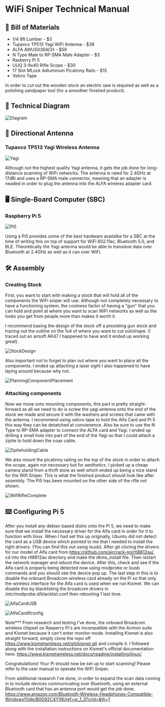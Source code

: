 # WiFi Sniper Technical Manual 


## 📜 Bill of Materials
+ 1/4 8ft Lumber - $3
+ Tupavco TP513 Yagi WiFi Antenna - $38
+ ALFA AWUS036ACH - $59
+ N Type Male to RP-SMA Male Adapter - $3
+ Rasberry Pi 5
+ UUQ 3-9x40 Rifle Scope - $30
+ 17 Slot MLock Adluminum Picatinny Rails - $15
+ Velcro Tape 

In order to cut out the wooden stock an electric saw is required as well as a polishing sandpaper tool (for a smoother finished product). 

## 📄 Technical Diagram

![Diagram](https://github.com/Fr3shShr3k/WiFi-Sniper---How-To-Guide/blob/1f50a49ccd2e0ca56c4c5e3fd2158f88cb9bfdbb/assets/images/WifiSniperDiagram.drawio%20(1).png)
## 📡 Directional Antenna 
### Tupavco TP513 Yagi Wireless Antenna
![Yagi](https://github.com/Fr3shShr3k/WiFi-Sniper---How-To-Guide/blob/ebd481694265777bed3a50f01a09e7634009a165/assets/images/TupavcoYagi.jpg)

Although not the highest quality Yagi antenna, it gets the job done for long-distance scanning of WiFi networks. The antenna is rated for 2.4GHz at 17dBi and uses a RP-SMA male connector, meaning that an adapter is neaded in order to plug the antenna into the ALFA wireless adapter card. 


## 🖥 Single-Board Computer (SBC) 
### Raspberry Pi 5
![Pi5](https://github.com/Fr3shShr3k/WiFi-Sniper---How-To-Guide/blob/9f59b038df7b430eb68764c86c08dc3283c858b5/assets/images/Pi5.jpg)

Using a Pi5 provides some of the best hardware availalbe for a SBC at the time of writing this on top of support for WiFi 802.11ac, Bluetooth 5.0, and BLE. Theoretically the Yagi antenna would be able to transieve data over Bluetooth at 2.4GHz as well as it can over WiFi. 
## 🛠 Assembly 

### Creating Stock
First, you want to start with making a stock that will hold all of the components the WiFi sniper will use. Although not completely necessary to have a functioning system, the coolness factor of having a "gun" that you can hold and point at where you want to scan WiFi networks as well as the looks you get from people more than makes it worth it. 


I recommend basing the design of the stock off a prexisting gun stock and tracing out the outline on the 1x4 of where you want to cut out/shape. (I traced out an airsoft AK47 I happened to have and it ended up working great).

![StockDesign](https://github.com/Fr3shShr3k/WiFi-Sniper---How-To-Guide/blob/ace5553f0f41e2b0164581cd79f412cfcd706c30/assets/images/AkStockDesign.jpg)

Also important not to forget to plan out where you want to place all the components. I ended up attaching a laser sight I also happened to have laying around because why not.  

![PlanningComponentPlacement](https://github.com/Fr3shShr3k/WiFi-Sniper---How-To-Guide/blob/1f409d3b568f9adaa2a256e2a30852c40965386a/assets/images/WifiSniper_Components.jpg)
### Attaching components
Now we move onto mounting components, this part is pretty straight-forward as all we need to do is screw the yagi antenna onto the end of the stock we made and secure it with the washers and screws that came with the antenna. I recommend using velcro tape to hold the Alfa Card and Pi 5 this way they can be detatched at convienence. Also be sure to use the N Type to RP-SMA adapter to connect the ALFA card and Yagi. I ended up drilling a small hole into part of the end of the Yagi so that I could attach a ziptie to hold down the coax cable. 

![ZiptieholdingCable](https://github.com/Fr3shShr3k/WiFi-Sniper---How-To-Guide/blob/64c0674c36f1408faa104cc21f8c53182b26df36/assets/images/20250414_004224.jpg)

We also mount the picatinny railing on the top of the stock in order to attach the scope, again not necessary but for aesthetics. I picked up a cheap camera stand from a thrift store as well which ended up being a nice stand for the Wifi Sniper. This is what the finished product should look like after assembly. The Pi5 has been mounted on the other side of the rifle not shown.

![WifiRifleComplete](https://github.com/Fr3shShr3k/WiFi-Sniper---How-To-Guide/blob/e1d926227065981ccc4211b678de5f6d185f1799/assets/images/finishedprod.jpg)

## ⌨️ Configuring Pi 5 
After you install any debian based distro onto the Pi 5, we need to make sure that we install the necessary driver for the Alfa card in order for it to function with linux. When I had set this up originally, Ubuntu did not detect the card as a USB device which pointed to me that I needed to install the right drivers. (You can find this out using lsusb). After git cloning the drivers for our model of Alfa card from https://github.com/aircrack-ng/rtl8812au/, cd into the rtl8812au directory and make the dkms_install file. Then restart the network manager and reboot the device. After this, check and see if the Alfa card is properly being detected now using modprobe or lsusb commands and you should see the device pop up. The last step in this is to disable the onboard Broadcom wireless card already on the Pi so that only the wireless interface for the Alfa card is used when we run Kismet. We can disable this by blacklisting the broadcom drivers in /etc/modprobe.d/blacklist.conf then rebooting 1 last time. 

![AlfaCardUSB](https://github.com/Fr3shShr3k/WiFi-Sniper---How-To-Guide/blob/6395bd523949ac6c75fc8dd7f47c69ed1959b08a/assets/images/Screenshot%20from%202025-04-14%2002-38-53.png)

![AlfaCardIfconfig](https://github.com/Fr3shShr3k/WiFi-Sniper---How-To-Guide/blob/a65df2483d1b5686e53b98caa6686bcd20ea7d14/assets/images/Screenshot%20from%202025-04-14%2002-39-37.png)

Note*** From research and testing I've done, the onboard Broadcom wireless chipset on Rasperry Pi's are incompatible with the Airmon suite and Kismet because it can't enter monitor mode. 
Installing Kismet is also straight forward, simply clone the repo off https://www.kismetwireless.net/git/kismet.git and compile it. I followed along with the installation instructions on Kismet's official documentation here: https://www.kismetwireless.net/docs/readme/installing/linux/

Congratulations! Your Pi should now be set up to start scanning! Please refer to the user manual to operate the WiFi Sniper.


From additional research I've done, in order to expand the scan data coming in to include devices communicating over Bluetooth, using an external Bluetooth card that has an antenna port would get the job done. 
https://www.amazon.com/Bluetooth-Wireless-Headphones-Compatible-Windows11/dp/B0D92C4YX6/ref=sr_1_3?crid=&th=1
